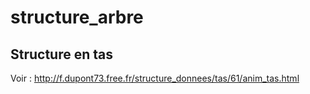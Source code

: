 # structure_arbre
## Structure en tas
Voir : http://f.dupont73.free.fr/structure_donnees/tas/61/anim_tas.html
